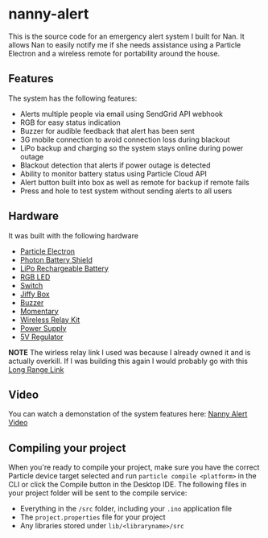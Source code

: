 # nanny-alert

This is the source code for an emergency alert system I built for Nan. It allows Nan to easily notify me if she needs assistance using a Particle Electron and a wireless remote for portability around the house.

## Features
The system has the following features:
- Alerts multiple people via email using SendGrid API webhook
- RGB for easy status indication
- Buzzer for audible feedback that alert has been sent
- 3G mobile connection to avoid connection loss during blackout
- LiPo backup and charging so the system stays online during power outage
- Blackout detection that alerts if power outage is detected
- Ability to monitor battery status using Particle Cloud API
- Alert button built into box as well as remote for backup if remote fails
- Press and hole to test system without sending alerts to all users

## Hardware
It was built with the following hardware
- [Particle Electron](https://core-electronics.com.au/electron-3g-kit.html)
- [Photon Battery Shield](https://core-electronics.com.au/sparkfun-photon-battery-shield.html)
- [LiPo Rechargeable Battery](https://core-electronics.com.au/polymer-lithium-ion-battery-2000mah-38459.html)
- [RGB LED](https://core-electronics.com.au/freetronics-8mm-rgb-led-common-cathode-8-pack-suitable-for-4x4x4-rgb-led-cube.html)
- [Switch](https://core-electronics.com.au/spdt-mini-power-switch.html)
- [Jiffy Box](https://www.jaycar.com.au/jiffy-case-imac-blue-ub5/p/HB6004)
- [Buzzer](https://www.jaycar.com.au/mini-piezo-buzzer-3-16v/p/AB3462)
- [Momentary](https://www.jaycar.com.au/red-miniature-pushbutton-spst-momentary-action-125v-1a-rating/p/SP0710)
- [Wireless Relay Kit](https://au.element14.com/rf-solutions/hornet-s1m/remote-control-sys-fm-1-ch-230vac/dp/1753336) 
- [Power Supply](https://core-electronics.com.au/12v-dc-2a-fixed-2-1mm-tip-appliance-plugpack.html)
- [5V Regulator](https://core-electronics.com.au/pololu-5v-5a-step-down-voltage-regulator-d24v50f5.html?utm_source=google_shopping&gclid=CjwKCAiA9qHhBRB2EiwA7poaeCX29ZiiBZVHP_ZPJ9Gr2UQZnmFLVK69j8wON8hODQ4hBC6V8qIDIxoCTMsQAvD_BwE)

**NOTE** The wirless relay link I used was because I already owned it and is actually overkill. If I was building this again I would probably go with this [Long Range Link](https://core-electronics.com.au/2km-long-range-rf-link-kits-w-encoder-and-decoder-seeed-studio.html)

## Video
You can watch a demonstation of the system features here:
[Nanny Alert Video](https://saphi-my.sharepoint.com/:v:/g/personal/cameron_owen_saphi_com_au/EacVCGm-2VhGmgQSDRwlahcBsEhJkdWTj02UrcF2tH0-ZQ?e=yKbDGY)
## Compiling your project

When you're ready to compile your project, make sure you have the correct Particle device target selected and run `particle compile <platform>` in the CLI or click the Compile button in the Desktop IDE. The following files in your project folder will be sent to the compile service:

- Everything in the `/src` folder, including your `.ino` application file
- The `project.properties` file for your project
- Any libraries stored under `lib/<libraryname>/src`
